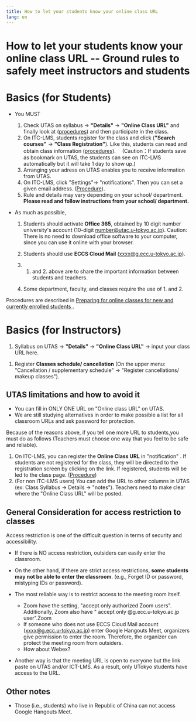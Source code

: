 ```yaml
---
title: How to let your students know your online class URL
lang: en
---
```


How to let your students know your online class URL -- Ground rules to safely meet instructors and students
=========================================


Basics (for Students)
=========================================

* You MUST
  1. Check UTAS on syllabus  -> **"Details"** -> **"Online Class URL"** and finally look at ([procedures](https://youtu.be/J9dnXmFiIcI)) and then participate in the class. 
  1. On ITC-LMS, students register for the class and click (**"Search courses"** -> **"Class Registration"**). Like this, students can read and obtain class information ([procedures](https://youtu.be/sPmkBQOXeR4)).　
  (Caution：If students save as bookmark on UTAS, the students can see on ITC-LMS automatically but it will take 1 day to show up.)
  1. Arranging your adress on UTAS enables you to receive information from UTAS. 
  1. On ITC-LMS, click "Settings"-> "notifications". Then you can set a given email address. ([Procedure](https://youtu.be/xAur5zar5Sc)). 
  1. Rule and details may vary depending on your school/ department. **Please read and follow instructions from your school/ department.**

* As much as possible,
  1. Students should activate **Office 365**, obtained by 10 digit number university's account (10-digit number@utac.u-tokyo.ac.jp). Caution: There is no need to download office software to your computer, since you can use it online with your browser.

  1. Students should use **ECCS Cloud Mail** (xxxx@g.ecc.u-tokyo.ac.jp).
  1. 1. and 2. above are to share the important information between students and teachers.
  1. Some department, faculty, and classes require the use of 1. and 2.

Procedures are described in [ Preparing for online classes for new and currently enrolled students
](../../oc/).
 
 Basics (for Instructors)
=========================================

1. Syllabus on UTAS -> **"Details"** -> **"Online Class URL"** -> input your class URL here.
<!--
1. UTASで教員の連絡先を登録する. 個別に連絡を取りたがっている学生がいるかも知れないことに常に注意を払う.
-->
1. Register **Classes schedule/ cancellation** (On the upper menu: "Cancellation / supplementary schedule" -> "Register cancellations/ makeup classes").

UTAS limitations and how to avoid it
--------------------------------------------

* You can fill in ONLY ONE URL on "Online class URL" on UTAS.
* We are still studying alternatives in order to make possible a list for all classroom URLs and ask password for protection.

Because of the reasons above, if you tell one more URL to students,you must do as follows (Teachers must choose one way that you feel to be safe and reliable).

  1. On ITC-LMS, you can register the **Online Class URL** in "notification" . If students are not registered for the class, they will be directed to the registration screen by clicking on the link. If registered, students will be led to the class page.  ([Procedure](https://youtu.be/Ek92-2Pn698))
  1. (For non ITC-LMS users) You can add the URL to other columns in UTAS (ex: Class Syllabus -> Details -> "notes"). Teachers need to make clear where the "Online Class URL" will be posted.


General Consideration for access restriction to classes
--------------------------------------------

Access restriction is one of the difficult question in terms of security and accessibility.

* If there is NO access restriction, outsiders can easily enter the classroom.
* On the other hand, if there are strict access restrictions,  **some students may not be able  to enter the classroom**. (e.g., Forget ID or password, mistyping IDs or password). 

* The most reliable way is to restrict access to the meeting room itself.
  * Zoom have the setting,  "accept  only authorized Zoom users". Additionally, Zoom also have " accept only  @g.ecc.u-tokyo.ac.jp user".Zoom
  * If someone who does not use ECCS Cloud Mail account (xxxx@g.ecc.u-tokyo.ac.jp) enter Google Hangouts Meet,  organizers give permission to enter the room. Therefore, the organizer can protect the meeting room from outsiders.  
  * How about Webex?

* Another way is that the meeting URL is open to everyone but the link paste on UTAS and/or  ICT-LMS. As a result, only UTokyo students have access to the URL.

Other notes
-----------------------

* Those (i.e., students) who live in Republic of China can not access Google Hangouts Meet.
